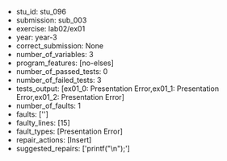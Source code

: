 - stu_id: stu_096	       
- submission: sub_003
- exercise: lab02/ex01
- year: year-3
- correct_submission: None
- number_of_variables: 3
- program_features: [no-elses] 
- number_of_passed_tests: 0
- number_of_failed_tests: 3
- tests_output: [ex01_0: Presentation Error,ex01_1: Presentation Error,ex01_2: Presentation Error]
- number_of_faults: 1
- faults: ['']
- faulty_lines: [15]
- fault_types: [Presentation Error]
- repair_actions: [Insert] 
- suggested_repairs: ['printf("\n");']
